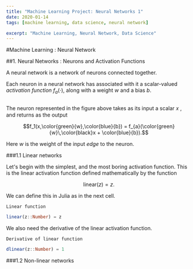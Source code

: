 ```yaml
---
title: "Machine Learning Project: Neural Networks 1"
date: 2020-01-14
tags: [machine learning, data science, neural network]

excerpt: "Machine Learning, Neural Network, Data Science"
---
```



#Machine Learning : Neural Network

##1. Neural Networks : Neurons and Activation Functions

A neural network is a network of neurons connected together.

Each neuron in a neural network has associated with it a scalar-valued _activation function_ $f_a(\cdot)$, along with a weight $w$ and a bias $b$.

<img src="{{ site.url }}{{ site.baseurl }}/images/ml1/single.png" alt="">


The neuron represented in the figure above takes as its input a scalar  𝑥 , and returns as the output

$$f_1(x,\color{green}{w},\color{blue}{b}) = f_{a}(\color{green}{w}\,\color{black}x + \color{blue}{b}).$$

Here $w$ is the weight of the input _edge_ to the neuron.

###1.1 Linear networks

Let's begin with the simplest, and the most boring activation function. This is the linear activation function defined mathematically by the function

$$\textrm{linear}(z)=z.$$

We can define this in Julia as in the next cell.

`Linear function`

```Julia
linear(z::Number) = z
```

We also need the derivative of the linear activation function.

`Derivative of linear function`

```Julia
dlinear(z::Number) = 1
```


###1.2 Non-linear networks
